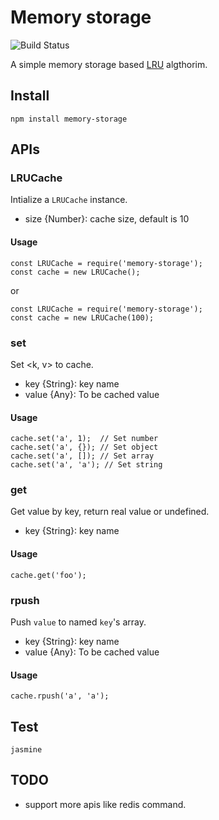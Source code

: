 Memory storage
==============

![Build Status](https://travis-ci.org/fatelei/simple-lru-cache.svg)

A simple memory storage based [LRU](https://en.wikipedia.org/wiki/Cache_algorithms) algthorim.

## Install

```
npm install memory-storage
```

## APIs

### LRUCache

Intialize a `LRUCache` instance.

+ size {Number}: cache size, default is 10

#### Usage

```
const LRUCache = require('memory-storage');
const cache = new LRUCache();
```

or

```
const LRUCache = require('memory-storage');
const cache = new LRUCache(100);
```

### set

Set <k, v> to cache.

+ key {String}: key name
+ value {Any}: To be cached value

#### Usage

```
cache.set('a', 1);  // Set number
cache.set('a', {}); // Set object
cache.set('a', []); // Set array
cache.set('a', 'a'); // Set string
```

### get

Get value by key, return real value or undefined.

+ key {String}: key name

#### Usage

```
cache.get('foo');
```

### rpush

Push `value` to named `key`'s array.

+ key {String}: key name
+ value {Any}: To be cached value

#### Usage

```
cache.rpush('a', 'a');
```

## Test

```
jasmine
```

## TODO

+ support more apis like redis command.

